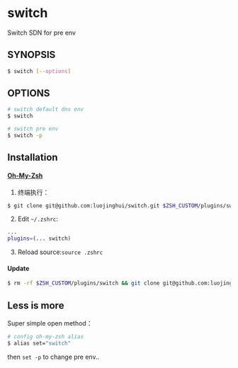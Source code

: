 # switch
Switch SDN for pre env

## SYNOPSIS

```sh
$ switch [--options]
```

## OPTIONS

```sh
# switch default dns env
$ switch
```

```sh
# switch pre env
$ switch -p
```

## Installation

#### [Oh-My-Zsh](http://ohmyz.sh/)

1. 终端执行：
```bash
$ git clone git@github.com:luojinghui/switch.git $ZSH_CUSTOM/plugins/switch
```
2. Edit `~/.zshrc`:
  ```bash
  ...
  plugins=(... switch)
  ```
3. Reload source:`source .zshrc`

#### Update
```bash
$ rm -rf $ZSH_CUSTOM/plugins/switch && git clone git@github.com:luojinghui/switch.git $ZSH_CUSTOM/plugins/switch
```

## Less is more
Super simple open method：

```sh
# config oh-my-zsh alias
$ alias set="switch"
```
then `set -p` to change pre env..
